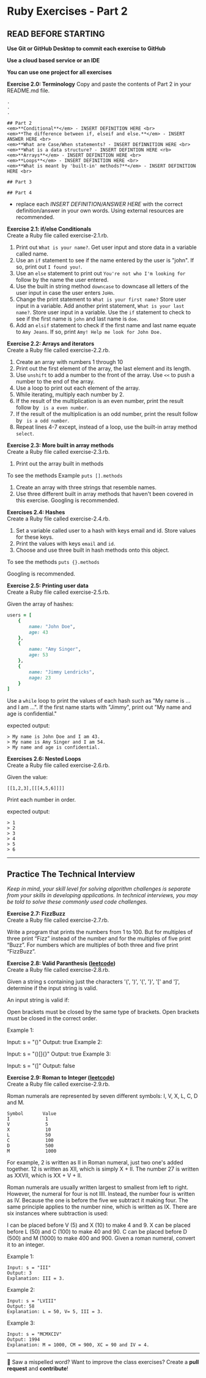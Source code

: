 # Ruby Exercises - Part 2

## READ BEFORE STARTING

**Use Git or GitHub Desktop to commit each exercise to GitHub** <br>

**Use a cloud based service or an IDE**<br>

**You can use one project for all exercises**<br>

**Exercise 2.0: Terminology** 
Copy and paste the contents of Part 2 in your README.md file.
``` 
.
.
.

## Part 2
<em>**Conditional**</em> - INSERT DEFINITION HERE <br>
<em>**The difference between if, elseif and else.**</em> - INSERT ANSWER HERE <br>
<em>**What are Case/When statements? - INSERT DEfINNITION HERE <br>
<em>**What is a data structure? - INSERT DEFINTION HERE <rb>
<em>**Arrays**</em> - INSERT DEFINITION HERE <br>
<em>**Loops**</em> - INSERT DEFINITION HERE <br>
<em>**What is meant by 'built-in' methods?**</em> - INSERT DEFINITION HERE <br>

## Part 3

## Part 4
```

- replace each <em>INSERT DEFINITION/ANSWER HERE</em> with the correct definition/answer in your own words. Using external resources are recommended.<br>

**Exercise 2.1: if/else Conditionals** <br>
Create a Ruby file called exercise-2.1.rb. 

1. Print out `What is your name?`. Get user input and store data in a variable called name.
2. Use an `if` statement to see if the name entered by the user is "john". If so, print out `I found you!`.
3. Use an `else` statement to print out `You're not who I'm looking for ` follow by the name the user entered.
4. Use the built in string method `downcase` to downcase all letters of the user input in case the user enters `JoHn`.
5. Change the print statement to `What is your first name?` Store user input in a variable. Add another print statement, `What is your last name?`. Store user input in a variable. Use the `if` statement to check to see if the first name is `john` and last name is `doe`. 
6. Add an `elsif` statement to check if the first name and last name equate to `Amy Jeans`. If so, print `Amy! Help me look for John Doe.`

**Exercise 2.2: Arrays and iterators** <br>
Create a Ruby file called exercise-2.2.rb. 

1. Create an array with numbers 1 through 10
2. Print out the first element of the array, the last element and its length.
3. Use `unshift` to add a number to the front of the array. Use `<<` to push a number to the end of the array.
4. Use a loop to print out each element of the array.
5. While iterating, multiply each number by 2.
6. If the result of the multiplication is an even number, print the result follow by ` is a even number`. 
7. If the result of the multiplication is an odd number, print the result follow by ` is a odd number`. 
8. Repeat lines 4-7 except, instead of a loop, use the built-in array method `select`.

**Exercise 2.3: More built in array methods** <br>
Create a Ruby file called exercise-2.3.rb. 

1. Print out the array built in methods

To see the methods
Example `puts [].methods`

1. Create an array with three strings that resemble names.
2. Use three different built in array methods that haven't been covered in this exercise. Googling is recommended.

**Exercises 2.4: Hashes** <br>
Create a Ruby file called exercise-2.4.rb. 

1. Set a variable called user to a hash with keys email and id. Store values for these keys.
2. Print the values with keys `email` and `id`. 
3. Choose and use three built in hash methods onto this object. 

To see the methods
`puts {}.methods`

Googling is recommended.

**Exercise 2.5: Printing user data**<br>
Create a Ruby file called exercise-2.5.rb.

Given the array of hashes:

```ruby 
users = [
    {
        name: "John Doe",
        age: 43
    },
    {
        name: "Amy Singer",
        age: 53
    },
    {
        name: "Jimmy Lendricks",
        nage: 23
    }
]
```

Use a `while` loop to print the values of each hash such as "My name is ... and I am ...". If the first name starts with "Jimmy", print out "My name and age is confidential."

expected output: 
```
> My name is John Doe and I am 43.
> My name is Amy Singer and I am 54.
> My name and age is confidential.
```


**Exercises 2.6: Nested Loops** <br>
Create a Ruby file called exercise-2.6.rb.

Given the value: <br>
```
[[1,2,3],[[[4,5,6]]]]
```

Print each number in order. 

expected output: 

```
> 1
> 2
> 3
> 4
> 5
> 6

```

---

## Practice The Technical Interview
*Keep in mind, your skill level for solving algorithm challenges is separate from your skills in developing applications. In technical interviews, you may be told to solve these commonly used code challenges.*


**Exercise 2.7: FizzBuzz** <br> 
Create a Ruby file called exercise-2.7.rb. 

Write a program that prints the numbers from 1 to 100.
But for multiples of three print “Fizz” instead of the
number and for the multiples of five print “Buzz”. For
numbers which are multiples of both three and five
print “FizzBuzz”.

**Exercise 2.8: Valid Paranthesis ([leetcode](https://leetcode.com/problems/valid-parentheses/))** <br>
Create a Ruby file called exercise-2.8.rb. 

Given a string s containing just the characters '(', ')', '{', '}', '[' and ']', determine if the input string is valid.

An input string is valid if:

Open brackets must be closed by the same type of brackets.
Open brackets must be closed in the correct order.

Example 1:

Input: s = "()"
Output: true
Example 2:

Input: s = "()[]{}"
Output: true
Example 3:

Input: s = "(]"
Output: false

**Exercise 2.9: Roman to Integer ([leetcode](https://leetcode.com/problems/roman-to-integer/))** <br>
Create a Ruby file called exercise-2.9.rb. 

Roman numerals are represented by seven different symbols: I, V, X, L, C, D and M.

```
Symbol       Value
I             1
V             5
X             10
L             50
C             100
D             500
M             1000
```
For example, 2 is written as II in Roman numeral, just two one's added together. 12 is written as XII, which is simply X + II. The number 27 is written as XXVII, which is XX + V + II.

Roman numerals are usually written largest to smallest from left to right. However, the numeral for four is not IIII. Instead, the number four is written as IV. Because the one is before the five we subtract it making four. The same principle applies to the number nine, which is written as IX. There are six instances where subtraction is used:

I can be placed before V (5) and X (10) to make 4 and 9. 
X can be placed before L (50) and C (100) to make 40 and 90. 
C can be placed before D (500) and M (1000) to make 400 and 900.
Given a roman numeral, convert it to an integer.


Example 1:

```
Input: s = "III"
Output: 3
Explanation: III = 3.
```

Example 2:

```
Input: s = "LVIII"
Output: 58
Explanation: L = 50, V= 5, III = 3.
```
Example 3:

```
Input: s = "MCMXCIV"
Output: 1994
Explanation: M = 1000, CM = 900, XC = 90 and IV = 4.
```

---

:wave: Saw a mispelled word? Want to improve the class exercises? Create a **pull request** and **contribute**! 